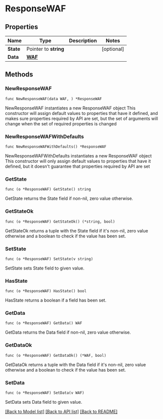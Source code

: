 # ResponseWAF

## Properties

Name | Type | Description | Notes
------------ | ------------- | ------------- | -------------
**State** | Pointer to **string** |  | [optional] 
**Data** | [**WAF**](WAF.md) |  | 

## Methods

### NewResponseWAF

`func NewResponseWAF(data WAF, ) *ResponseWAF`

NewResponseWAF instantiates a new ResponseWAF object
This constructor will assign default values to properties that have it defined,
and makes sure properties required by API are set, but the set of arguments
will change when the set of required properties is changed

### NewResponseWAFWithDefaults

`func NewResponseWAFWithDefaults() *ResponseWAF`

NewResponseWAFWithDefaults instantiates a new ResponseWAF object
This constructor will only assign default values to properties that have it defined,
but it doesn't guarantee that properties required by API are set

### GetState

`func (o *ResponseWAF) GetState() string`

GetState returns the State field if non-nil, zero value otherwise.

### GetStateOk

`func (o *ResponseWAF) GetStateOk() (*string, bool)`

GetStateOk returns a tuple with the State field if it's non-nil, zero value otherwise
and a boolean to check if the value has been set.

### SetState

`func (o *ResponseWAF) SetState(v string)`

SetState sets State field to given value.

### HasState

`func (o *ResponseWAF) HasState() bool`

HasState returns a boolean if a field has been set.

### GetData

`func (o *ResponseWAF) GetData() WAF`

GetData returns the Data field if non-nil, zero value otherwise.

### GetDataOk

`func (o *ResponseWAF) GetDataOk() (*WAF, bool)`

GetDataOk returns a tuple with the Data field if it's non-nil, zero value otherwise
and a boolean to check if the value has been set.

### SetData

`func (o *ResponseWAF) SetData(v WAF)`

SetData sets Data field to given value.



[[Back to Model list]](../README.md#documentation-for-models) [[Back to API list]](../README.md#documentation-for-api-endpoints) [[Back to README]](../README.md)


